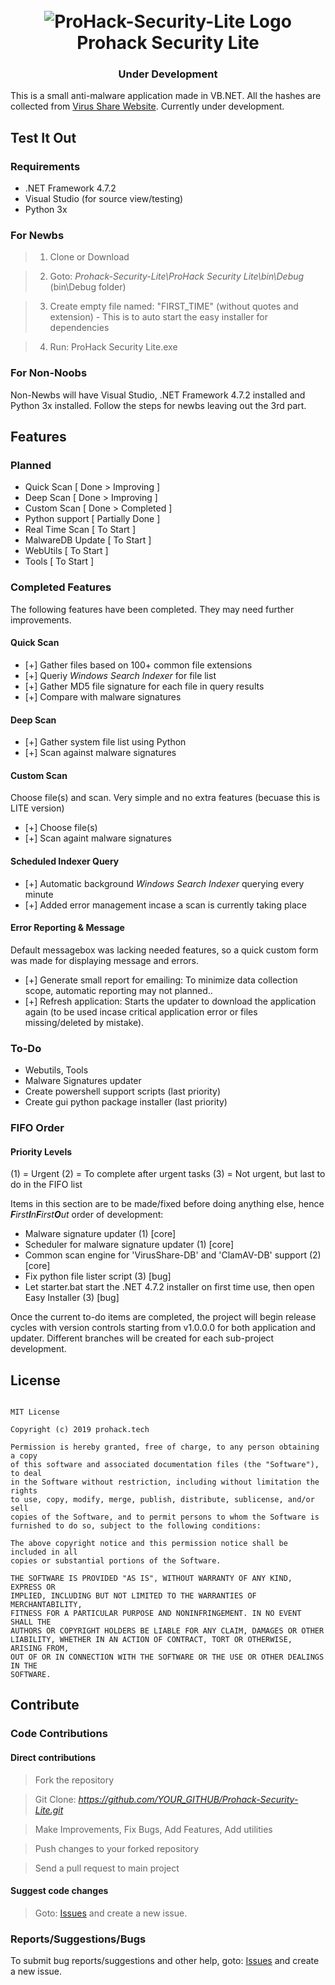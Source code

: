 <h1 align="center">
	<br>
	<img src="https://raw.githubusercontent.com/ProHackTech/Prohack-Security-Lite/master/logo.png" alt="ProHack-Security-Lite Logo">
	<br>
	Prohack Security Lite
</h1>

<h3 align="center">Under Development</h3>

This is a small anti-malware application made in VB.NET. All the hashes are collected from <a href="https://virusshare.com/">Virus Share Website</a>. Currently under development.

## Test It Out

### Requirements

- .NET Framework 4.7.2
- Visual Studio (for source view/testing)
- Python 3x

### For Newbs

> 1. Clone or Download

> 2. Goto: *Prohack-Security-Lite\ProHack Security Lite\bin\Debug* (bin\Debug folder)

> 3. Create empty file named: "FIRST_TIME" (without quotes and extension) - This is to auto start the easy installer for dependencies

> 4. Run: ProHack Security Lite.exe

### For Non-Noobs
Non-Newbs will have Visual Studio, .NET Framework 4.7.2 installed and Python 3x installed. Follow the steps for newbs leaving out the 3rd part.

## Features

### Planned

- Quick Scan           [ Done > Improving ]
- Deep Scan            [ Done > Improving ]
- Custom Scan          [ Done > Completed ]
- Python support       [  Partially Done  ]
- Real Time Scan       [     To Start     ]
- MalwareDB Update     [     To Start     ]
- WebUtils             [     To Start     ]
- Tools                [     To Start     ]


### Completed Features

The following features have been completed. They may need further improvements.

#### Quick Scan

- [+] Gather files based on 100+ common file extensions
- [+] Queriy *Windows Search Indexer* for file list
- [+] Gather MD5 file signature for each file in query results
- [+] Compare with malware signatures

#### Deep Scan

- [+] Gather system file list using Python
- [+] Scan against malware signatures

#### Custom Scan
Choose file(s) and scan. Very simple and no extra features (becuase this is LITE version)

- [+] Choose file(s)
- [+] Scan againt malware signatures

#### Scheduled Indexer Query

- [+] Automatic background *Windows Search Indexer* querying every minute
- [+] Added error management incase a scan is currently taking place

#### Error Reporting & Message

Default messagebox was lacking needed features, so a quick custom form was made for displaying message and errors.

- [+] Generate small report for emailing: To minimize data collection scope, automatic reporting may not planned..
- [+] Refresh application: Starts the updater to download the application again (to be used incase critical application error or files missing/deleted by mistake).

### To-Do

- Webutils, Tools
- Malware Signatures updater
- Create powershell support scripts (last priority)
- Create gui python package installer (last priority)

### FIFO Order

#### Priority Levels

(1) = Urgent
(2) = To complete after urgent tasks
(3) = Not urgent, but last to do in the FIFO list

Items in this section are to be made/fixed before doing anything else, hence *<b>F</b>irst<b>I</b>n<b>F</b>irst<b>O</b>ut* order of development:

- Malware signature updater (1) [core]
- Scheduler for malware signature updater (1) [core]
- Common scan engine for 'VirusShare-DB' and 'ClamAV-DB' support (2) [core]
- Fix python file lister script (3) [bug]
- Let starter.bat start the .NET 4.7.2 installer on first time use, then open Easy Installer (3) [bug]

Once the current to-do items are completed, the project will begin release cycles with version controls starting from v1.0.0.0 for both application and updater. Different branches will be created for each sub-project development.

## License

```

MIT License

Copyright (c) 2019 prohack.tech

Permission is hereby granted, free of charge, to any person obtaining a copy
of this software and associated documentation files (the "Software"), to deal
in the Software without restriction, including without limitation the rights
to use, copy, modify, merge, publish, distribute, sublicense, and/or sell
copies of the Software, and to permit persons to whom the Software is
furnished to do so, subject to the following conditions:

The above copyright notice and this permission notice shall be included in all
copies or substantial portions of the Software.

THE SOFTWARE IS PROVIDED "AS IS", WITHOUT WARRANTY OF ANY KIND, EXPRESS OR
IMPLIED, INCLUDING BUT NOT LIMITED TO THE WARRANTIES OF MERCHANTABILITY,
FITNESS FOR A PARTICULAR PURPOSE AND NONINFRINGEMENT. IN NO EVENT SHALL THE
AUTHORS OR COPYRIGHT HOLDERS BE LIABLE FOR ANY CLAIM, DAMAGES OR OTHER
LIABILITY, WHETHER IN AN ACTION OF CONTRACT, TORT OR OTHERWISE, ARISING FROM,
OUT OF OR IN CONNECTION WITH THE SOFTWARE OR THE USE OR OTHER DEALINGS IN THE
SOFTWARE.

```

## Contribute

### Code Contributions

#### Direct contributions

> Fork the repository

> Git Clone: *https://github.com/YOUR_GITHUB/Prohack-Security-Lite.git*

> Make Improvements, Fix Bugs, Add Features, Add utilities

> Push changes to your forked repository

> Send a pull request to main project

#### Suggest code changes

> Goto: [Issues](https://github.com/ProHackTech/Prohack-Security-Lite/issues) and create a new issue.


### Reports/Suggestions/Bugs
To submit bug reports/suggestions and other help, goto: [Issues](https://github.com/ProHackTech/Prohack-Security-Lite/issues) and create a new issue.